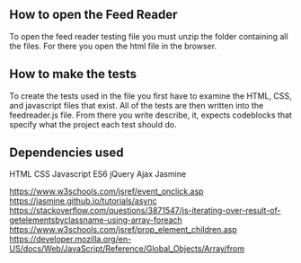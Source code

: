 ## How to open the Feed Reader
To open the feed reader testing file you must unzip the folder containing all the files. For there you open the html file in the browser.

## How to make the tests
To create the tests used in the file you first have to examine the HTML, CSS, and javascript files that exist. All of the tests are then written into the feedreader.js file. From there you write describe, it, expects codeblocks that specify what the project each test should do. 

## Dependencies used 
HTML
CSS
Javascript ES6
jQuery
Ajax
Jasmine

https://www.w3schools.com/jsref/event_onclick.asp
https://jasmine.github.io/tutorials/async
https://stackoverflow.com/questions/3871547/js-iterating-over-result-of-getelementsbyclassname-using-array-foreach
https://www.w3schools.com/jsref/prop_element_children.asp
https://developer.mozilla.org/en-US/docs/Web/JavaScript/Reference/Global_Objects/Array/from